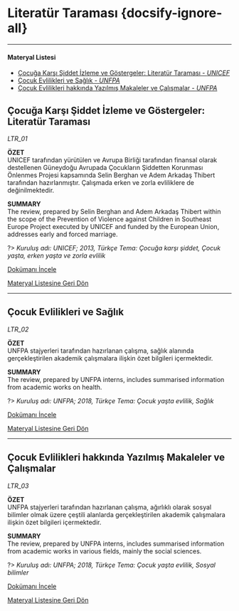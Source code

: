 # Literatür Taraması {docsify-ignore-all}
***
#### __Materyal Listesi__

- [Çocuğa Karşı Şiddet İzleme ve Göstergeler: Literatür Taraması - *UNICEF*](#Çocuğa-karşı-Şiddet-İzleme-ve-göstergeler-literatür-taraması)
- [Çocuk Evlilikleri ve Sağlık - *UNFPA*](#Çocuk-evlilikleri-ve-sağlık)
- [Çocuk Evlilikleri hakkında Yazılmış Makaleler ve Çalışmalar - *UNFPA*](#Çocuk-evlilikleri-hakkında-yazılmış-makaleler-ve-Çalışmalar)

## Çocuğa Karşı Şiddet İzleme ve Göstergeler: Literatür Taraması
*LTR_01*

**ÖZET**  
UNICEF tarafından yürütülen ve Avrupa Birliği tarafından finansal olarak destellenen Güneydoğu Avrupada Çocukların Şiddetten Korunması Önlenmes Projesi kapsamında Selin Berghan ve Adem Arkadaş Thibert tarafından hazırlanmıştır. Çalışmada erken ve zorla evliliklere de değinilmektedir.

**SUMMARY**  
The review, prepared by Selin Berghan and Adem Arkadaş Thibert within the scope of the Prevention of Violence against Children in Southeast Europe Project executed by UNICEF and funded by the European Union, addresses early and forced marriage.

?> *Kuruluş adı: UNICEF; 2013, Türkçe Tema: Çocuğa karşı şiddet, Çocuk yaşta, erken yaşta ve zorla evlilik*

[Dokümanı İncele](downloads\LTR\LTR_01.pdf ':ignore')

[Materyal Listesine Geri Dön](#materyal-listesi)
***

## Çocuk Evlilikleri ve Sağlık
*LTR_02*

**ÖZET**  
UNFPA stajyerleri tarafından hazırlanan çalışma, sağlık alanında gerçekleştirilen akademik çalışmalara ilişkin özet bilgileri içermektedir.

**SUMMARY**  
The review, prepared by UNFPA interns, includes summarised information from academic works on health.

?> *Kuruluş adı: UNFPA; 2018, Türkçe Tema: Çocuk yaşta evlilik, Sağlık*

[Dokümanı İncele](downloads\LTR\LTR_02.pdf ':ignore')

[Materyal Listesine Geri Dön](#materyal-listesi)
***

## Çocuk Evlilikleri hakkında Yazılmış Makaleler ve Çalışmalar
*LTR_03*

**ÖZET**  
UNFPA stajyerleri tarafından hazırlanan çalışma, ağırlıklı olarak sosyal bilimler olmak üzere çeştili alanlarda gerçekleştirilen akademik çalışmalara ilişkin özet bilgileri içermektedir.

**SUMMARY**  
The review, prepared by UNFPA interns, includes summarised information from academic works in various fields, mainly the social sciences. 

?> *Kuruluş adı: UNFPA; 2018, Türkçe Tema: Çocuk yaşta evlilik, Sosyal bilimler*

[Dokümanı İncele](downloads\LTR\LTR_03.pdf ':ignore')

[Materyal Listesine Geri Dön](#materyal-listesi)